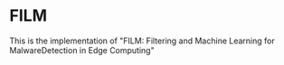 # FILM
This is the implementation of "FILM: Filtering and Machine Learning for MalwareDetection in Edge Computing"
